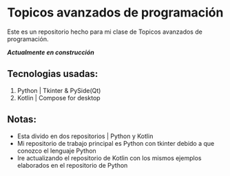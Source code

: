 # Topicos avanzados de programación
Este es un repositorio hecho para mi clase de Topicos avanzados de programación.

***Actualmente en construcción***

## Tecnologias usadas:
1. Python | Tkinter & PySide(Qt)
2. Kotlin | Compose for desktop

## Notas:
* Esta divido en dos repositorios | Python y Kotlin
* Mi repositorio de trabajo principal es Python con tkinter debido a que conozco el lenguaje Python
* Ire actualizando el repositorio de Kotlin con los mismos ejemplos elaborados en el repositorio de Python

